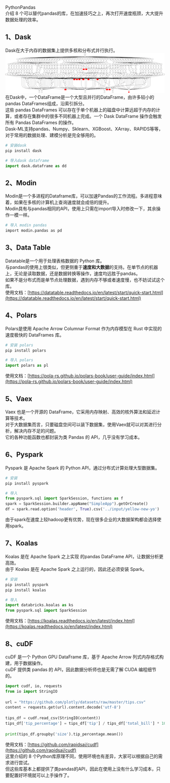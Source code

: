 PythonPandas<br />介绍 8 个可以替代pandas的库，在加速技巧之上，再次打开速度瓶颈，大大提升数据处理的效率。
<a name="sPZPC"></a>
## **1、Dask**
Dask在大于内存的数据集上提供多核和分布式并行执行。<br />![](./img/1658382072386-18173e7f-fe63-48d3-9c23-96372a85dff0.gif)<br />在Dask中，一个DataFrame是一个大型且并行的DataFrame，由许多较小的 pandas DataFrames组成，沿索引拆分。<br />这些 pandas DataFrames 可以存在于单个机器上的磁盘中计算远超于内存的计算，或者存在集群中的很多不同机器上完成。一个 Dask DataFrame 操作会触发所有 Pandas DataFrames 的操作。<br />Dask-ML支持pandas、Numpy、Sklearn、XGBoost、XArray、RAPIDS等等，对于常用的数据处理、建模分析是完全够用的。
```bash
# 安装dask
pip install dask
```
```python
# 导入dask dataframe
import dask.dataframe as dd
```
<a name="WaiEP"></a>
## **2、Modin**
Modin是一个多进程的Dataframe库，可以加速Pandas的工作流程。多进程意味着，如果在多核的计算机上查询速度就会成倍的提升。<br />Modin具有与pandas相同的API，使用上只需在import导入时修改一下，其余操作一模一样。
```bash
# 导入 modin pandas
import modin.pandas as pd
```
<a name="ESpL5"></a>
## **3、Data Table**
Datatable是一个用于处理表格数据的 Python 库。<br />与pandas的使用上很类似，但更侧重于**速度和大数据**的支持。在单节点的机器上，无论是读取数据，还是数据转换等操作，速度均远胜于pandas。<br />如果不是分布式而是单节点处理数据，遇到内存不够或者速度慢，也不妨试试这个库。<br />使用文档：[https://datatable.readthedocs.io/en/latest/start/quick-start.html](https://datatable.readthedocs.io/en/latest/start/quick-start.html)
<a name="dlMFM"></a>
## **4、Polars**
Polars是使用 Apache Arrow Columnar Format 作为内存模型在 Rust 中实现的速度极快的 DataFrames 库。
```python
# 安装 polars
pip install polars
```
```python
# 导入 polars
import polars as pl
```
使用文档：[https://pola-rs.github.io/polars-book/user-guide/index.html](https://pola-rs.github.io/polars-book/user-guide/index.html)
<a name="un7TN"></a>
## **5、Vaex**
Vaex 也是一个开源的 DataFrame，它采用内存映射、高效的核外算法和延迟计算等技术。<br />对于大数据集而言，只要磁盘空间可以装下数据集，使用Vaex就可以对其进行分析，解决内存不足的问题。<br />它的各种功能函数也都封装为类 Pandas 的 API，几乎没有学习成本。
<a name="QqJpG"></a>
## **6、Pyspark**
Pyspark 是 Apache Spark 的 Python API，通过分布式计算处理大型数据集。
```bash
# 安装
pip install pyspark
```
```python
# 导入
from pyspark.sql import SparkSession, functions as f
spark = SparkSession.builder.appName("SimpleApp").getOrCreate()
df = spark.read.option('header', True).csv('../input/yellow-new-yo')
```
由于spark在速度上较hadoop更有优势，现在很多企业的大数据架构都会选择使用spark。
<a name="stsx5"></a>
## **7、Koalas**
Koalas 是在 Apache Spark 之上实现 的pandas DataFrame API，让数据分析更高效。<br />由于 Koalas 是在 Apache Spark 之上运行的，因此还必须安装 Spark。
```bash
# 安装
pip install pyspark
pip install koalas
```
```python
# 导入
import databricks.koalas as ks
from pyspark.sql import SparkSession
```
使用文档：[https://koalas.readthedocs.io/en/latest/index.html](https://koalas.readthedocs.io/en/latest/index.html)
<a name="tvooQ"></a>
## **8、cuDF**
cuDF 是一个 Python GPU DataFrame 库，基于 Apache Arrow 列式内存格式构建，用于数据操作。<br />cuDF 提供类 pandas 的 API，因此数据分析师也是无需了解 CUDA 编程细节的。
```python
import cudf, io, requests
from io import StringIO

url = "https://github.com/plotly/datasets/raw/master/tips.csv"
content = requests.get(url).content.decode('utf-8')

tips_df = cudf.read_csv(StringIO(content))
tips_df['tip_percentage'] = tips_df['tip'] / tips_df['total_bill'] * 100

print(tips_df.groupby('size').tip_percentage.mean())
```
使用文档：[https://github.com/rapidsai/cudf](https://github.com/rapidsai/cudf)<br />这里介绍的 8 个Python库原理不同，使用环境也有差异，大家可以根据自己的需求进行尝试。<br />但这些库基本上都提供了类pandas的API，因此在使用上没有什么学习成本，只要配置好环境就可以上手操作了。
